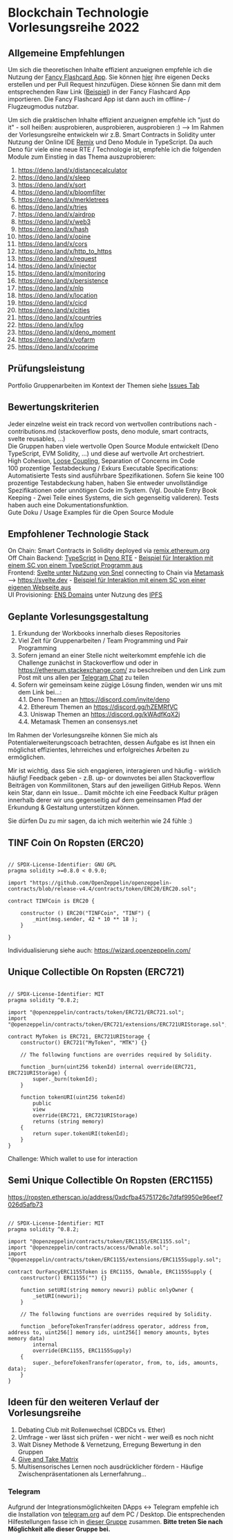 # Blockchain Technologie Vorlesungsreihe 2022

## Allgemeine Empfehlungen

Um sich die theoretischen Inhalte effizient anzueignen empfehle ich die Nutzung der [Fancy Flashcard App](https://github.com/fancy-flashcard/ffc/blob/master/README.md). Sie können [hier](https://github.com/fancy-flashcard/deck-collection) ihre eigenen Decks erstellen und per Pull Request hinzufügen. Diese können Sie dann mit dem entsprechenden Raw Link ([Beispiel](https://raw.githubusercontent.com/fancy-flashcard/deck-collection/main/wirtschaftsinformatik/Finanzbuchhaltung.json)) in der Fancy Flashcard App importieren. Die Fancy Flashcard App ist dann auch im offline- / Flugzeugmodus nutzbar.  

Um sich die praktischen Inhalte effizient anzueignen empfehle ich "just do it" - soll heißen: ausprobieren, ausprobieren, ausprobieren :) --> Im Rahmen der Vorlesungsreihe entwickeln wir z.B. Smart Contracts in Solidity unter Nutzung der Online IDE [Remix](https://remix.ethereum.org) und Deno Module in TypeScript. Da auch Deno für viele eine neue RTE / Technologie ist, empfehle ich die folgenden Module zum Einstieg in das Thema auszuprobieren: 

1. https://deno.land/x/distancecalculator  
2. https://deno.land/x/sleep  
3. https://deno.land/x/sort  
4. https://deno.land/x/bloomfilter    
5. https://deno.land/x/merkletrees  
6. https://deno.land/x/tries    
7. https://deno.land/x/airdrop  
8. https://deno.land/x/web3   
9. https://deno.land/x/hash  
10. https://deno.land/x/opine
11. https://deno.land/x/cors      
12. https://deno.land/x/http_to_https  
13. https://deno.land/x/request 
14. https://deno.land/x/injector
15. https://deno.land/x/monitoring
16. https://deno.land/x/persistence
17. https://deno.land/x/nlp  
18. https://deno.land/x/location   
29. https://deno.land/x/cicd  
20. https://deno.land/x/cities  
21. https://deno.land/x/countries  
22. https://deno.land/x/log  
23. https://deno.land/x/deno_moment    
24. https://deno.land/x/vofarm  
25. https://deno.land/x/coprime  



  
## Prüfungsleistung

Portfolio Gruppenarbeiten im Kontext der Themen siehe [Issues Tab](https://github.com/michael-spengler/blockchain-technologie-und-anwendungsgebiete-vorlesungsreihe/issues)

## Bewertungskriterien
Jeder einzelne weist ein track record von wertvollen contributions nach - contributions.md (stackoverflow posts, deno module, smart contracts, svelte reusables, ...)  
Die Gruppen haben viele wertvolle Open Source Module entwickelt (Deno TypeScript, EVM Solidity, ...) und diese auf wertvolle Art orchestriert.   
High Cohesion, [Loose Coupling](http://xunitpatterns.com/Test%20Double.html), Separation of Concerns im Code  
100 prozentige Testabdeckung / Exkurs Executable Specifications: Automatisierte Tests sind ausführbare Spezifikationen. Sofern Sie keine 100 prozentige Testabdeckung haben, haben Sie entweder unvollständige Spezifikationen oder unnötigen Code im System. (Vgl. Double Entry Book Keeping - Zwei Teile eines Systems, die sich gegenseitig valideren). Tests haben auch eine Dokumentationsfunktion.    
Gute Doku / Usage Examples für die Open Source Module  


## Empfohlener Technologie Stack

On Chain: Smart Contracts in Solidity deployed via [remix.ethereum.org](https://remix.ethereum.org)  
Off Chain Backend: [TypeScript](https://www.typescriptlang.org/) in [Deno RTE](https://deno.land/) - [Beispiel für Interaktion mit einem SC von einem TypeScript Programm aus](https://github.com/distributed-ledger-technology/airdrop/blob/main/src/airdrop-service.ts#L47)  
Frontend: [Svelte unter Nutzung von Snel](https://github.com/crewdevio/Snel) connecting to Chain via [Metamask](https://docs.metamask.io/guide/getting-started.html#basic-considerations) --> https://svelte.dev - [Beispiel für Interaktion mit einem SC von einer eigenen Webseite aus](https://deno.land/x/airdrop@v0.2.0/ui-based-airdrop-for-reference/src/components/Airdrop.svelte)     
UI Provisioning: [ENS Domains](https://ens.domains) unter Nutzung des [IPFS](https://ipfs.io/)   

## Geplante Vorlesungsgestaltung

1. Erkundung der Workbooks innerhalb dieses Repositories   
2. Viel Zeit für Gruppenarbeiten / Team Programming und Pair Programming  
3. Sofern jemand an einer Stelle nicht weiterkommt empfehle ich die Challenge zunächst in Stackoverflow und oder in https://ethereum.stackexchange.com/ zu beschreiben und den Link zum Post mit uns allen per [Telegram Chat]((https://t.me/+Axh5QvZbz2w3NzEy)) zu teilen
4. Sofern wir gemeinsam keine zügige Lösung finden, wenden wir uns mit dem Link bei...:   
4.1. Deno Themen an https://discord.com/invite/deno   
4.2. Ethereum Themen an  https://discord.gg/hZEMRfVC  
4.3. Uniswap Themen an https://discord.gg/kWAdfKqX2j  
4.4. Metamask Themen an consensys.net  

Im Rahmen der Vorlesungsreihe können Sie mich als Potentialerweiterungscoach betrachten, dessen Aufgabe es ist Ihnen ein möglichst effizientes, lehrreiches und erfolgreiches Arbeiten zu ermöglichen.  

Mir ist wichtig, dass Sie sich engagieren, interagieren und häufig - wirklich häufig! Feedback geben - z.B. up- or downvotes bei allen Stackoverflow Beiträgen von Kommilitonen, Stars auf den jeweiligen GitHub Repos. Wenn kein Star, dann ein Issue... Damit möchte ich eine Feedback Kultur prägen innerhalb derer wir uns gegenseitig auf dem gemeinsamen Pfad der Erkundung & Gestaltung unterstützen können.  

Sie dürfen Du zu mir sagen, da ich mich weiterhin wie 24 fühle :)  


## TINF Coin On Ropsten (ERC20)
```sol

// SPDX-License-Identifier: GNU GPL
pragma solidity >=0.8.0 < 0.9.0;

import "https://github.com/OpenZeppelin/openzeppelin-contracts/blob/release-v4.4/contracts/token/ERC20/ERC20.sol";

contract TINFCoin is ERC20 { 
    
    constructor () ERC20("TINFCoin", "TINF") { 
        _mint(msg.sender, 42 * 10 ** 18 );
    }
    
}

```

Individualisierung siehe auch: 
https://wizard.openzeppelin.com/


## Unique Collectible On Ropsten (ERC721)  
```sol

// SPDX-License-Identifier: MIT
pragma solidity ^0.8.2;

import "@openzeppelin/contracts/token/ERC721/ERC721.sol";
import "@openzeppelin/contracts/token/ERC721/extensions/ERC721URIStorage.sol";

contract MyToken is ERC721, ERC721URIStorage {
    constructor() ERC721("MyToken", "MTK") {}

    // The following functions are overrides required by Solidity.

    function _burn(uint256 tokenId) internal override(ERC721, ERC721URIStorage) {
        super._burn(tokenId);
    }

    function tokenURI(uint256 tokenId)
        public
        view
        override(ERC721, ERC721URIStorage)
        returns (string memory)
    {
        return super.tokenURI(tokenId);
    }
}

```

Challenge: Which wallet to use for interaction


## Semi Unique Collectible On Ropsten (ERC1155)

https://ropsten.etherscan.io/address/0xdcfba45751726c7dfaf9950e96eef7026d5afb73

```sol

// SPDX-License-Identifier: MIT
pragma solidity ^0.8.2;

import "@openzeppelin/contracts/token/ERC1155/ERC1155.sol";
import "@openzeppelin/contracts/access/Ownable.sol";
import "@openzeppelin/contracts/token/ERC1155/extensions/ERC1155Supply.sol";

contract OurFancyERC1155Token is ERC1155, Ownable, ERC1155Supply {
    constructor() ERC1155("") {}

    function setURI(string memory newuri) public onlyOwner {
        _setURI(newuri);
    }

    // The following functions are overrides required by Solidity.

    function _beforeTokenTransfer(address operator, address from, address to, uint256[] memory ids, uint256[] memory amounts, bytes memory data)
        internal
        override(ERC1155, ERC1155Supply)
    {
        super._beforeTokenTransfer(operator, from, to, ids, amounts, data);
    }
}

```

## Ideen für den weiteren Verlauf der Vorlesungsreihe
1. Debating Club mit Rollenwechsel (CBDCs vs. Ether)   
2. Umfrage - wer lässt sich prüfen - wer nicht - wer weiß es noch nicht     
3. Walt Disney Methode & Vernetzung, Erregung Bewertung in den Gruppen     
4. [Give and Take Matrix](https://gamestorming.com/give-and-take-matrix/)    
5. Multisensorisches Lernen noch ausdrücklicher fördern - Häufige Zwischenpräsentationen als Lernerfahrung...  



### Telegram
Aufgrund der Integrationsmöglichkeiten DApps <-> Telegram empfehle ich die Installation von [telegram.org](https://telegram.org) auf dem PC / Desktop. Die entsprechenden Hilfestellungen fasse ich in [dieser Gruppe](https://t.me/+Axh5QvZbz2w3NzEy) zusammen. **Bitte treten Sie nach Möglichkeit alle dieser Gruppe bei.**   
